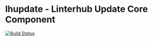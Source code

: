 lhupdate - Linterhub Update Core Component
=====
[![Build Status](https://travis-ci.org/repometric/lhupdate.svg?branch=master)](https://travis-ci.org/repometric/lhupdate)
